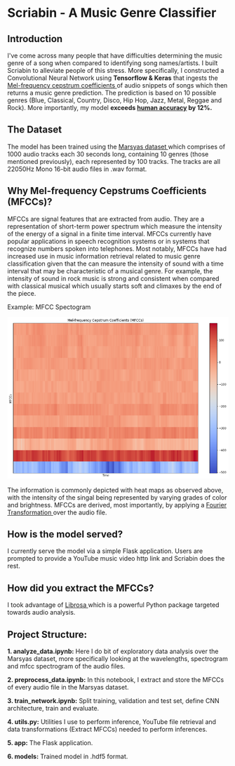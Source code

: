 # Scriabin - A Music Genre Classifier

## Introduction

I've come across many people that have difficulties determining the music genre of a song when compared to identifying song names/artists. I built Scriabin to alleviate people of this stress. More specifically, I constructed a Convolutional Neural Network using **Tensorflow & Keras** that ingests the <a href="https://en.wikipedia.org/wiki/Mel-frequency_cepstrum"> Mel-frequency cepstrum coefficients </a> of audio snippets of songs which then returns a music genre prediction. The prediction is based on 10 possible genres (Blue, Classical, Country, Disco, Hip Hop, Jazz, Metal, Reggae and Rock). More importantly, my model **exceeds <a href="https://arxiv.org/abs/1802.09697"> human accuracy</a> by 12%.** 

## The Dataset

The model has been trained using the <a href="http://marsyas.info/downloads/datasets.htmland"> Marsyas dataset </a> which comprises of 1000 audio tracks each 30 seconds long, containing 10 genres (those mentioned previously), each represented by 100 tracks. The tracks are all 22050Hz Mono 16-bit audio files in .wav format.

## Why Mel-frequency Cepstrums Coefficients (MFCCs)?

MFCCs are signal features that are extracted from audio. They are a representation of short-term power spectrum which measure the intensity of the energy of a signal in a finite time interval. MFCCs currently have popular applications in speech recognition systems or in systems that recognize numbers spoken into telephones. Most notably, MFCCs have had increased use in music information retrieval related to music genre classification given that the can measure the intensity of sound with a time interval that may be characteristic of a musical genre. For example, the intensity of sound in rock music is strong and consistent when compared with classical musical which usually starts soft and climaxes by the end of the piece.    

Example: MFCC Spectogram

![](mfcc_spectro.png)

The information is commonly depicted with heat maps as observed above, with the intensity of the singal being represented by varying grades of color and brightness. MFCCs are derived, most importantly, by applying a <a href="https://en.wikipedia.org/wiki/Fourier_transform"> Fourier Transformation </a> over the audio file.

## How is the model served?

I currently serve the model via a simple Flask application. Users are prompted to provide a YouTube music video http link and Scriabin does the rest. 

## How did you extract the MFCCs?

I took advantage of <a href="https://librosa.org/doc/latest/index.html"> Librosa </a> which is a powerful Python package targeted towards audio analysis.

## Project Structure:

**1. analyze_data.ipynb:** Here I do bit of exploratory data analysis over the Marsyas dataset, more specifically looking at the wavelengths, spectrogram and mfcc spectrogram of the audio files.

**2. preprocess_data.ipynb:** In this notebook, I extract and store the MFCCs of every audio file in the Marsyas dataset.

**3. train_network.ipynb:** Split training, validation and test set, define CNN architecture, train and evaluate.

**4. utils.py:** Utilities I use to perform inference, YouTube file retrieval and data transformations (Extract MFCCs) needed to perform 
inferences.

**5. app:** The Flask application.

**6. models:** Trained model in .hdf5 format.









